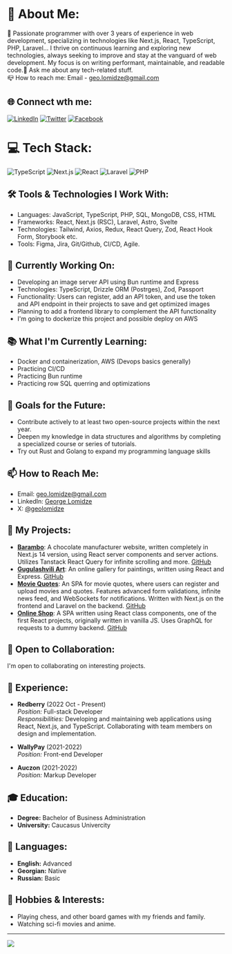# 💫 About Me:
🚀 Passionate programmer with over 3 years of experience in web development, specializing in technologies like Next.js, React, TypeScript, PHP, Laravel... I thrive on continuous learning and exploring new technologies, always seeking to improve and stay at the vanguard of web development. My focus is on writing performant, maintainable, and readable code.💬 Ask me about any tech-related stuff.<br>📪 How to reach me: Email - geo.lomidze@gmail.com

## 🌐 Connect wth me:
[![LinkedIn](https://img.shields.io/badge/LinkedIn-%230077B5.svg?logo=linkedin&logoColor=white)](https://www.linkedin.com/in/geo318) [![Twitter](https://img.shields.io/badge/X-%231DA1F2.svg?logo=X&logoColor=white)](https://twitter.com/geo318) [![Facebook](https://img.shields.io/badge/Facebook-%231877F2.svg?logo=Facebook&logoColor=white)](https://www.facebook.com/geo318)

# 💻 Tech Stack:
![TypeScript](https://img.shields.io/badge/typescript-%23007ACC.svg?style=for-the-badge&logo=typescript&logoColor=white) ![Next.js](https://img.shields.io/badge/next.js-000000?style=for-the-badge&logo=next.js&logoColor=white) ![React](https://img.shields.io/badge/react-%2320232a.svg?style=for-the-badge&logo=react&logoColor=%2361DAFB) ![Laravel](https://img.shields.io/badge/laravel-%23FF2D20.svg?style=for-the-badge&logo=laravel&logoColor=white) ![PHP](https://img.shields.io/badge/php-%23777BB4.svg?style=for-the-badge&logo=php&logoColor=white)

## 🛠️ Tools & Technologies I Work With:
- Languages: JavaScript, TypeScript, PHP, SQL, MongoDB, CSS, HTML
- Frameworks: React, Next.js (RSC), Laravel, Astro, Svelte
- Technologies: Tailwind, Axios, Redux, React Query, Zod, React Hook Form, Storybook etc.
- Tools: Figma, Jira, Git/Github, CI/CD, Agile.

## 🔨 Currently Working On:
- Developing an image server API using Bun runtime and Express
- Technologies: TypeScript, Drizzle ORM (Postrges), Zod, Passport
- Functionality: Users can register, add an API token, and use the token and API endpoint in their projects to save and get optimized images
- Planning to add a frontend library to complement the API functionality
- I'm going to dockerize this project and possible deploy on AWS

## 📚 What I'm Currently Learning:
- Docker and containerization, AWS (Devops basics generally)
- Practicing CI/CD
- Practicing Bun runtime
- Practicing row SQL querring and optimizations

## 🎯 Goals for the Future:
- Contribute actively to at least two open-source projects within the next year.
- Deepen my knowledge in data structures and algorithms by completing a specialized course or series of tutorials.
- Try out Rust and Golang to expand my programming language skills

## 📫 How to Reach Me:
- Email: geo.lomidze@gmail.com
- LinkedIn: [George Lomidze](https://www.linkedin.com/in/geo318)
- X: [@geolomidze](https://twitter.com/geolomidze)

## 🚀 My Projects:
- **[Barambo](https://barambo.ge)**: A chocolate manufacturer website, written completely in Next.js 14 version, using React server components and server actions. Utilizes Tanstack React Query for infinite scrolling and more. [GitHub](https://github.com/geo318/barambo)
- **[Gugulashvili Art](https://zuragugulashvili.com)**: An online gallery for paintings, written using React and Express. [GitHub](https://github.com/geo318/gugulashvili-art)
- **[Movie Quotes](https://movie-quotes.lomize.com)**: An SPA for movie quotes, where users can register and upload movies and quotes. Features advanced form validations, infinite news feed, and WebSockets for notifications. Written with Next.js on the frontend and Laravel on the backend. [GitHub](https://github.com/geo318/movie-quotes)
- **[Online Shop](https://react-shop.lomize.com/categories/all)**: A SPA written using React class components, one of the first React projects, originally written in vanilla JS. Uses GraphQL for requests to a dummy backend. [GitHub](https://github.com/geo318/online-shop)

## 🤝 Open to Collaboration:
I'm open to collaborating on interesting projects.

## 💼 Experience:
- **Redberry** (2022 Oct - Present)<br>
  *Position:* Full-stack Developer<br>
  *Responsibilities:* Developing and maintaining web applications using React, Next.js, and TypeScript. Collaborating with team members on design and implementation.

- **WallyPay** (2021-2022)<br>
  *Position:* Front-end Developer<br>

- **Auczon** (2021-2022)<br>
  *Position:* Markup Developer<br>

## 🎓 Education:
- **Degree:** Bachelor of Business Administration
- **University:** Caucasus Univercity

## 💬 Languages:
- **English:** Advanced
- **Georgian:** Native
- **Russian:** Basic

## 🌟 Hobbies & Interests:
- Playing chess, and other board games with my friends and family.
- Watching sci-fi movies and anime.

---

[![](https://visitcount.itsvg.in/api?id=naxucrishvili1993&icon=0&color=0)](https://visitcount.itsvg.in)

<!-- Proudly created with GPRM ( https://gprm.itsvg.in ) -->
